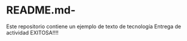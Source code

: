 # README.md-
Este repositorio contiene un ejemplo de texto de tecnología 
Entrega de actividad EXITOSA!!!!
